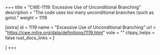 +++
title = "CWE-1119: Excessive Use of Unconditional Branching"
description	= "The code uses too many unconditional branches (such as goto)."
weight = 1119

[extra]
id = 1119
name = "Excessive Use of Unconditional Branching"
url = "https://cwe.mitre.org/data/definitions/1119.html"
vote = ""
clippy_helps = false
rust_docs_links = [
	
]
+++

